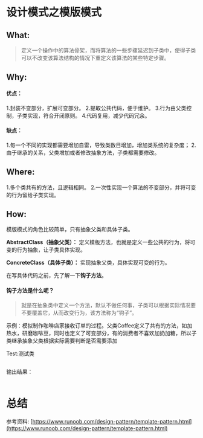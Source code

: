 # 设计模式之模版模式
## What:
>定义一个操作中的算法骨架，而将算法的一些步骤延迟到子类中，使得子类可以不改变该算法结构的情况下重定义该算法的某些特定步骤。



## Why:
#### 优点：
1.封装不变部分，扩展可变部分。 
2.提取公共代码，便于维护。 
3.行为由父类控制，子类实现，符合开闭原则。
4.代码复用，减少代码冗余。

#### 缺点：
1.每一个不同的实现都需要增加自雷，导致类数目增加，增加类系统的复杂度；
2.由于继承的关系，父类增加或者修改抽象方法，子类都需要修改。

## Where:
1.多个类共有的方法，且逻辑相同。
2.一次性实现一个算法的不变部分，并将可变的行为留给子类实现。

## How:

模版模式的角色比较简单，只有抽象父类和具体子类。

**AbstractClass（抽象父类）：** 定义模版方法，也就是定义一些公共的行为，将可变的行为抽象，让子类具体实现。

**ConcreteClass（具体子类）：** 实现抽象父类，具体实现可变的行为。

在写具体代码之前，先了解一下**钩子方法**。

#### 钩子方法是什么呢？
>就是在抽象类中定义一个方法，默认不做任何事，子类可以根据实际情况要不要覆盖它，从而改变行为，该方法称为“钩子”。

示例：模拟制作咖啡店家接收订单的过程。父类Coffee定义了共有的方法，如加热水，研磨咖啡豆，同时也定义了可变部分，有的消费者不喜欢加奶加糖，所以子类继承抽象父类根据实际需要判断是否需要添加

Test:测试类
```java

```
输出结果：
```java

```



# 总结

参考资料:
[https://www.runoob.com/design-pattern/template-pattern.html](https://www.runoob.com/design-pattern/template-pattern.html)